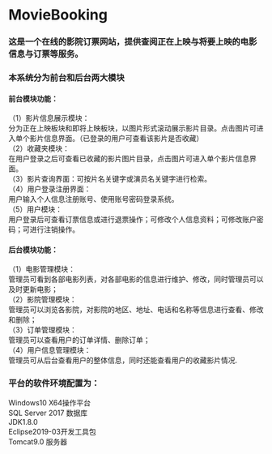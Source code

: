 # MovieBooking
### 这是一个在线的影院订票网站，提供查阅正在上映与将要上映的电影信息与订票等服务。<br>
### 本系统分为前台和后台两大模块<br>
  #### 前台模块功能：<br>
  （1）影片信息展示模块：<br>
       分为正在上映板块和即将上映板块，以图片形式滚动展示影片目录。点击图片可进入单个影片信息界面。（已登录的用户可查看该影片是否收藏）<br>
  （2）收藏夹模块：<br>
       在用户登录之后可查看已收藏的影片图片目录，点击图片可进入单个影片信息界面。<br>
  （3）影片查询界面：可按片名关键字或演员名关键字进行检索。<br>
  （4）用户登录注册界面：<br>
       用户输入个人信息注册账号、使用账号密码登录系统。<br>
  （5）用户模块：<br>
       用户登录后可查看订票信息或进行退票操作；可修改个人信息资料；可修改账户密码；可进行注销操作。<br>
  #### 后台模块功能：<br>
  （1）电影管理模块：<br>
       管理员可看到各部电影列表，对各部电影的信息进行维护、修改，同时管理员可以及时更新电影；<br>
  （2）影院管理模块：<br>
       管理员可以浏览各影院，对影院的地区、地址、电话和名称等信息进行查看、修改和删除；<br>
  （3）订单管理模块：<br>
       管理员可以查看用户的订单详情、删除订单；<br>
  （4）用户信息管理模块：<br>
       管理员可从后台查看用户的整体信息，同时还能查看用户的收藏影片情况.<br>
### 平台的软件环境配置为：<br>
  Windows10 X64操作平台<br>
  SQL Server 2017 数据库<br>
  JDK1.8.0<br>
  Eclipse2019-03开发工具包<br>
  Tomcat9.0 服务器<br>
